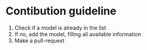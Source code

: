 # Contibution guideline

1. Check if a model is already in the list
2. If no, add the model, filling all available information
3. Make a pull-request
